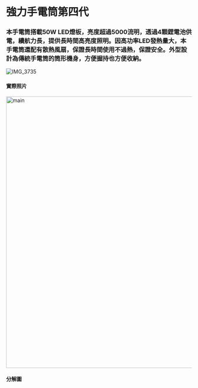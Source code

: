 強力手電筒第四代
===
### 本手電筒搭載50W LED燈板，亮度超過5000流明，透過4顆鋰電池供電，續航力長，提供長時間高亮度照明。因高功率LED發熱量大，本手電筒還配有散熱風扇，保證長時間使用不過熱，保證安全。外型設計為傳統手電筒的筒形機身，方便握持也方便收納。
![IMG_3735](https://github.com/user-attachments/assets/8a8d5c58-2d3d-42d1-95b9-4c15d797bcea)
#### 實際照片
<img width="1446" height="737" alt="main" src="https://github.com/user-attachments/assets/f9315699-0b1c-418a-9e5b-bae6dda8e55e" />

#### 分解圖
